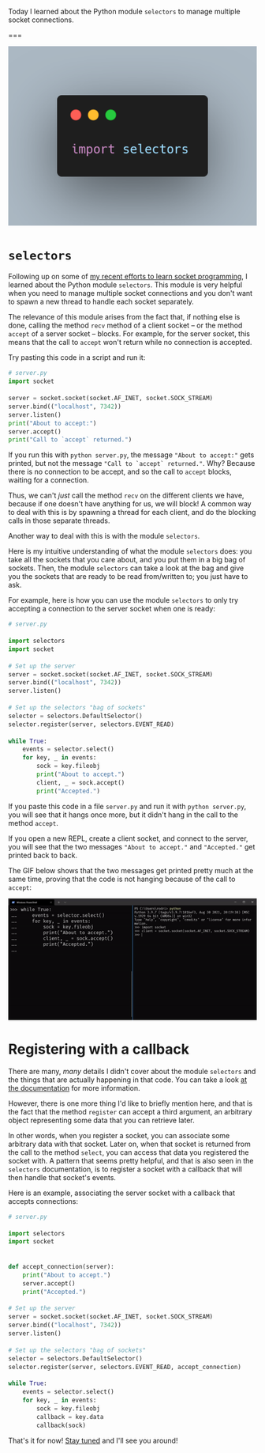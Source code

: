 Today I learned about the Python module `selectors` to manage multiple socket connections.

===

![The Python import statement that allows us to use the Python module `selectors`.](thumbnail.webp)


# `selectors`

Following up on some of [my recent efforts to learn socket programming][sockets-for-dummies],
I learned about the Python module `selectors`.
This module is very helpful when you need to manage multiple socket connections
and you don't want to spawn a new thread to handle each socket separately.

The relevance of this module arises from the fact that, if nothing else is done,
calling the method `recv` method of a client socket – or the method `accept` of a server socket – blocks.
For example, for the server socket, this means that the call to `accept` won't return while no connection is accepted.

Try pasting this code in a script and run it:

```py
# server.py
import socket

server = socket.socket(socket.AF_INET, socket.SOCK_STREAM)
server.bind(("localhost", 7342))
server.listen()
print("About to accept:")
server.accept()
print("Call to `accept` returned.")
```

If you run this with `python server.py`, the message `"About to accept:"` gets printed,
but not the message ``"Call to `accept` returned."``.
Why?
Because there is no connection to be accept, and so the call to `accept` blocks,
waiting for a connection.

Thus, we can't _just_ call the method `recv` on the different clients we have,
because if one doesn't have anything for us, we will block!
A common way to deal with this is by spawning a thread for each client,
and do the blocking calls in those separate threads.

Another way to deal with this is with the module `selectors`.

Here is my intuitive understanding of what the module `selectors` does:
you take all the sockets that you care about, and you put them in a big bag of sockets.
Then, the module `selectors` can take a look at the bag and give you the sockets
that are ready to be read from/written to; you just have to ask.

For example, here is how you can use the module `selectors` to only
try accepting a connection to the server socket when one is ready:

```py
# server.py

import selectors
import socket

# Set up the server
server = socket.socket(socket.AF_INET, socket.SOCK_STREAM)
server.bind(("localhost", 7342))
server.listen()

# Set up the selectors "bag of sockets"
selector = selectors.DefaultSelector()
selector.register(server, selectors.EVENT_READ)

while True:
    events = selector.select()
    for key, _ in events:
        sock = key.fileobj
        print("About to accept.")
        client, _ = sock.accept()
        print("Accepted.")
```

If you paste this code in a file `server.py` and run it with `python server.py`,
you will see that it hangs once more, but it didn't hang in the call to the method `accept`.

If you open a new REPL, create a client socket, and connect to the server,
you will see that the two messages `"About to accept."` and `"Accepted."` get printed back to back.

The GIF below shows that the two messages get printed pretty much at the same time,
proving that the code is not hanging because of the call to `accept`:

![GIF that proves that the Python module `selectors` allows multiplexing between sockets.](_selectors_accept_doesnt_block.gif)


# Registering with a callback

There are many, _many_ details I didn't cover about the module `selectors` and the things that are actually happening in that code.
You can take a look [at the documentation][selectors-docs] for more information.

However, there is one more thing I'd like to briefly mention here,
and that is the fact that the method `register` can accept a third argument,
an arbitrary object representing some data that you can retrieve later.

In other words, when you register a socket,
you can associate some arbitrary data with that socket.
Later on, when that socket is returned from the call to the method `select`,
you can access that data you registered the socket with.
A pattern that seems pretty helpful, and that is also seen in the `selectors` documentation,
is to register a socket with a callback that will then handle that socket's events.

Here is an example, associating the server socket with a callback that accepts connections:

```py
# server.py

import selectors
import socket


def accept_connection(server):
    print("About to accept.")
    server.accept()
    print("Accepted.")

# Set up the server
server = socket.socket(socket.AF_INET, socket.SOCK_STREAM)
server.bind(("localhost", 7342))
server.listen()

# Set up the selectors "bag of sockets"
selector = selectors.DefaultSelector()
selector.register(server, selectors.EVENT_READ, accept_connection)

while True:
    events = selector.select()
    for key, _ in events:
        sock = key.fileobj
        callback = key.data
        callback(sock)
```


That's it for now! [Stay tuned][subscribe] and I'll see you around!

[subscribe]: /subscribe
[sockets-for-dummies]: /blog/sockets-for-dummies
[selectors-docs]: https://docs.python.org/3/library/selectors

